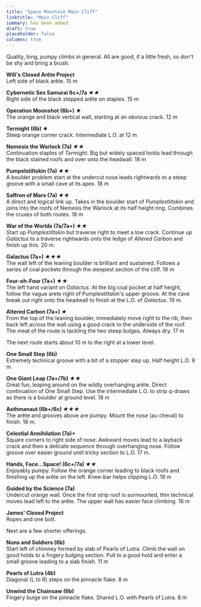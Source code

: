 ```yaml
---
title: "Space Mountain Main Cliff"
linktitle: "Main Cliff"
summary: has been added
draft: true
placeholder: false
columns: true
---
```




Quality, long, pumpy climbs in general. All are good, if a little fresh, so don't be shy and bring a brush. 

**Will's Closed Arête Project**   
Left side of black arête. 15 m

**Cybernetic Sex Samurai  6c+/7a *&starf;&starf;***  
Right side of the black stepped arête on staples. 15 m

**Operation Moonshot  (6b+) *&starf;***  
The orange and black vertical wall, starting at an obvious crack. 12 m

**Termight  (6b) *&starf;***  
Steep orange corner crack. Intermediate L.O. at 12 m

**Nemesis the Warlock  (7a) *&starf;&starf;***  
Continuation staples of *Termight*. Big but widely spaced holds lead through the black stained roofs and over onto the headwall. 18 m

**Pumpelstiltskin  (7a) *&starf;&starf;***  
A boulder problem start at the undercut nose leads rightwards to a steep groove with a small cave at its apex. 18 m

**Saffron of Mars  (7a) *&starf;&starf;***  
A direct and logical link up. Takes in the boulder start of *Pumplestiltskin* and joins into the roofs of Nemesis the Warlock at its half height ring. Combines the cruxes of both routes. 18 m

**War of the Worlds  (7a/7a+) *&starf;&starf;***  
Start up *Pumplestiltskin* but traverse right to meet a low crack. Continue up *Galactus* to a traverse rightwards onto the ledge of *Altered Carbon* and finish up this. 20 m.

**Galactus  (7a+) *&starf;&starf;&starf;***  
The wall left of the leaning boulder is brilliant and sustained. Follows a series of coal pockets through the steepest section of the cliff. 19 m

**Four-oh-Four  (7a+) *&starf;&starf;***  
The left hand variant on *Galactus*. At the big coal pocket at half height, follow the vague arete right of Pumplestiltskin's upper groove. At the cave break out right onto the headwall to finish at the L.O. of *Galactus*. 19 m.

**Altered Carbon  (7a+) *&starf;***  
From the top of the leaning boulder, immediately move right to the rib, then back left across the wall using a good crack to the underside of the roof. The meat of the route is tackling the two steep bulges. Always dry. 17 m

The next route starts about 10 m to the right at a lower level.

**One Small Step  (6b)**  
Extremely technical groove with a bit of a stopper step up. Half height L.O. 9 m

**One Giant Leap  (7a+/7b) *&starf;&starf;***  
Great fun, leaping around on the wildly overhanging arête. Direct continuation of One Small Step. Use the intermediate L.O. to strip q-draws as there is a boulder at ground level. 18 m

**Asthmanaut  (6b+/6c) *&starf;&starf;&starf;***  
The arête and grooves above are pumpy. Mount the nose (au cheval) to finish. 18 m.

**Celestial Annihilation  (7a)+**  
Square corners to right side of nose. Awkward moves lead to a layback crack and then a delicate sequence through overhanging nose. Follow groove over easier ground until tricky section to L.O. 17 m.

**Hands, Face...Space!  (6c+/7a) *&starf;&starf;***  
Enjoyably pumpy. Follow the orange corner leading to black roofs and finishing up the arête on the left. Knee-bar helps clipping L.O. 19 m

**Guided by the Science  (7a)**  
Undercut orange wall. Once the first strip roof is surmounted, thin technical moves lead left to the arête. The upper wall has easier face climbing. 16 m

**James' Closed Project**  
Ropes and one bolt.

Next are a few shorter offerings.

**Nuns and Soldiers  (6b)**  
Start left of chimney formed by slab of Pearls of Lutra. Climb the wall on good holds to a fingery bulging section. Pull to a good hold and enter a small groove leading to a slab finish. 11 m

**Pearls of Lutra  (4b)**  
Diagonal (L to R) steps on the pinnacle flake. 8 m

**Unwind the Chainsaw  (6b)**  
Fingery bulge on the pinnacle flake. Shared L.O. with Pearls of Lutra. 8 m
